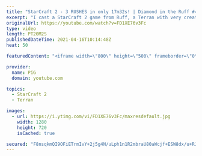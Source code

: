 ```yaml
---
title: "StarCraft 2 - 3 RUSHES in only 17m32s! | Diamond in the Ruff #42"
excerpt: "I cast a StarCraft 2 game from Ruff, a Terran with very creative gameplay. How will he ruff up his opponents of EACH RACE? 🐷 Support PiG: https://www.pigstarcraft.com/support/  Check out all episodes of 💎 Diamond in the Ruff: https://www.youtube.com/playlist?list=PLFUDU8AOevUfdEq20wYq8Sm9z3sc1yn0l"
originalUrl: https://youtube.com/watch?v=FD1XE76v3Fc
type: video
length: PT20M2S
publishedDateTime: 2021-04-16T10:14:48Z
heat: 50

featuredContent: "<iframe width=\"800\" height=\"500\" frameborder=\"0\" src=\"https://www.youtube.com/embed/FD1XE76v3Fc\" allow=\"accelerometer; autoplay; encrypted-media; gyroscope; picture-in-picture\" allowfullscreen></iframe>"

provider:
  name: PiG
  domain: youtube.com

topics:
  - StarCraft 2
  - Terran

images:
  - url: https://i.ytimg.com/vi/FD1XE76v3Fc/maxresdefault.jpg
    width: 1280
    height: 720
    isCached: true

secured: "F8nsqkmQI9OFiETrmIvY+2j5g4N/uLph1n1R2mbraU80aWcjf+ESW8dx/u+RJHrym7bl9RR3S6bXzE5NI7DP0d6g7ghHsHsISDuFuGCe0UgxWuXNIlfW9HnA3UqblmcgROrvHB3TKyrl384kH7nkCI9EbWPNxMaeZHteii+BtZdJAnxhJG56XgpL/2lYSzn3q/IwYHN3FFIMY0IoSbCIz4gnlMeFtPSay88R7r3rIFdno0qSdJK3LT+t6ad6bCZgWcXE192Sfs1391zKMOQLLHf23ZZwltJ9RGmBXHtO2npSsMKxqtV0olGbjYEmLIiUrlAp3CcVOXhqRbXmzmEM4RA++P+gFW3U/P1kt2yTCB/VMEkezwOPMI01FKftVViq2AFCiOgtRexue1DNLLqO7xEixW96ZlwzzrONomvX5Ic=;buj8Ya8jnrF18RSqZpRlpA=="
---
```


